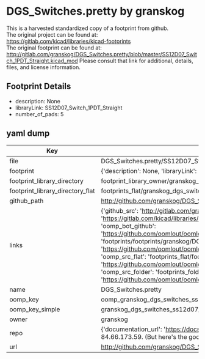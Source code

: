 # DGS_Switches.pretty by granskog  
This is a harvested standardized copy of a footprint from github.  
The original project can be found at:  
https://gitlab.com/kicad/libraries/kicad-footprints  
The original footprint can be found at:
http://gitlab.com/granskog/DGS_Switches.pretty/blob/master/SS12D07_Switch_1PDT_Straight.kicad_mod
Please consult that link for additional, details, files, and license information.  
## Footprint Details
* description: None  
* libraryLink: SS12D07_Switch_1PDT_Straight  
* number_of_pads: 5  
## yaml dump  
| Key | Value |  
| --- | --- |  
| file | DGS_Switches.pretty/SS12D07_Switch_1PDT_Straight.kicad_mod |  
| footprint | {'description': None, 'libraryLink': 'SS12D07_Switch_1PDT_Straight', 'number_of_pads': 5} |  
| footprint_library_directory | footprint_library_owner/granskog_DGS_Switches.pretty |  
| footprint_library_directory_flat | footprints_flat/granskog_dgs_switches_ss12d07_switch_1pdt_straight/working |  
| github_path | http://github.com/granskog/DGS_Switches.pretty/blob/master/SS12D07_Switch_1PDT_Straight.kicad_mod |  
| links | {'github_src': 'http://gitlab.com/granskog/DGS_Switches.pretty/blob/master/SS12D07_Switch_1PDT_Straight.kicad_mod', 'github_src_repo': 'https://gitlab.com/kicad/libraries/kicad-footprints', 'oomp_bot': 'footprints/granskog_dgs_switches_ss12d07_switch_1pdt_straight/working', 'oomp_bot_github': 'https://github.com/oomlout/oomlout_oomp_footprint_bot/tree/main/footprints/granskog_dgs_switches_ss12d07_switch_1pdt_straight/working', 'oomp_doc': 'footprints/footprints/granskog/DGS_Switches/SS12D07_Switch_1PDT_Straight/working/', 'oomp_doc_github': 'https://github.com/oomlout/oomlout_oomp_footprint_doc/tree/main/footprints/footprints/granskog/DGS_Switches/SS12D07_Switch_1PDT_Straight/working', 'oomp_src_flat': 'footprints_flat/footprints_flat/granskog_dgs_switches_ss12d07_switch_1pdt_straight/working', 'oomp_src_flat_github': 'https://github.com/oomlout/oomlout_oomp_footprint_src/tree/main/footprints_flat/granskog_dgs_switches_ss12d07_switch_1pdt_straight/working', 'oomp_src_folder': 'footprints_folder/footprints_folder/granskog/DGS_Switches/SS12D07_Switch_1PDT_Straight/working', 'oomp_src_folder_github': 'https://github.com/oomlout/oomlout_oomp_footprint_src/tree/main/footprints_folder/granskog/DGS_Switches/SS12D07_Switch_1PDT_Straight/working'} |  
| name | DGS_Switches.pretty |  
| oomp_key | oomp_granskog_dgs_switches_ss12d07_switch_1pdt_straight |  
| oomp_key_simple | granskog_dgs_switches_ss12d07_switch_1pdt_straight |  
| owner | granskog |  
| repo | {'documentation_url': 'https://docs.github.com/rest/overview/resources-in-the-rest-api#rate-limiting', 'message': "API rate limit exceeded for 84.66.173.59. (But here's the good news: Authenticated requests get a higher rate limit. Check out the documentation for more details.)"} |  
| url | http://github.com/granskog/DGS_Switches.pretty |  

